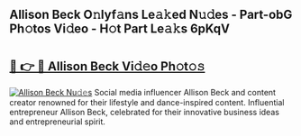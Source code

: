 ## Allison Beck O𝚗lyf𝚊ns Le𝚊𝚔ed N𝚞𝚍es - Part-obG Ph𝚘tos Vi𝚍eo - H𝚘t Part Le𝚊𝚔s 6pKqV

# <h2><a href="http://hffu90.feru.top/?c=Allison+Beck">🔗 👉 🔴 Allison Beck Vi𝚍𝚎o Ph𝚘t𝚘𝚜</a></h2>

[![Allison Beck Nu𝚍𝚎s](https://i.imgur.com/0TWrTi3.gif)](http://hffu90.feru.top/?c=Allison+Beck)
Social media influencer Allison Beck and content creator renowned for their lifestyle and dance-inspired content. Influential entrepreneur Allison Beck, celebrated for their innovative business ideas and entrepreneurial spirit. 
